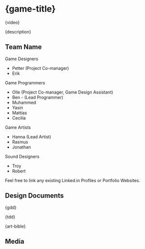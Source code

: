 # {game-title}

{video}

{description}

## Team Name

Game Designers
- Petter (Project Co-manager)
- Erik

Game Programmers
- Olle (Project Co-manager, Game Design Assistant)
- Ben - (Lead Programmer)
- Muhammed
- Yasin
- Mattias
- Cecilia

Game Artists
- Hanna (Lead Artist)
- Rasmus
- Jonathan

Sound Designers
- Troy 
- Robert

Feel free to link any existing Linked.in Profiles or Portfolio Websites.

## Design Documents

{gdd}

{tdd}

{art-bible}

## Media
